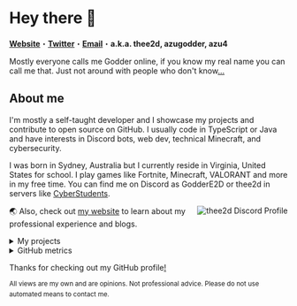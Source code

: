 # Hey there 👋

<strong><a href="https://godder.xyz/">Website</a></strong>・<strong><a href="https://twitter.com/TheE2D">Twitter</a></strong>・<strong><a href="mailto:goddere2d@bsr.gg">Email</a></strong>・<strong>a.k.a. thee2d, azugodder, azu4</strong>

Mostly everyone calls me Godder online, if you know my real name you can call me that. Just not around with people who don't know[…](https://en.wikipedia.org/wiki/Doxing)

## About me

I'm mostly a self-taught developer and I showcase my projects and contribute to open source on GitHub. I usually code in TypeScript or Java and have interests in Discord bots, web dev, technical Minecraft, and cybersecurity.

I was born in Sydney, Australia but I currently reside in Virginia, United States for school. I play games like Fortnite, Minecraft, VALORANT and more in my free time. You can find me on Discord as GodderE2D or thee2d in servers like [CyberStudents](https://discord.gg/cyberstudents-916144903686336513).

<a align="right" href="https://discord.com/users/972742287291449365">
  <img align="right" alt="thee2d Discord Profile" src="https://lanyard.cnrad.dev/api/972742287291449365?hideActivity=true"></img>
</a>

🌏 Also, check out [my website](https://godder.xyz/) to learn about my professional experience and blogs.

<details>
<summary>
My projects
</summary>

Here are some of the notable projects that I made or contributed to, but you can find more in my [GitHub repositories](https://github.com/GodderE2D?tab=repositories).

- [**Reindeer**](https://github.com/GodderE2D/Reindeer): a reports/moderation/security Discord bot used in over 500 servers and protecting 1M+ users
- [**Fortalice SMP**](https://discord.gg/R2FDvcPXTK): a Minecraft server with custom plugins and membership system
- [**CyberStudents CTF**](https://github.com/cyberstudentsacademy/cyberstudents-ctf): a Discord bot to manage CTF challenges in the CyberStudents server
- [**Godder.xyz**](https://github.com/GodderE2D/godder.xyz): my website built with Next.js and Tailwind CSS
- [**Tristan SMP**](https://github.com/TristanSMP/gateway): website for Tristan SMP with applications and a marketplace
- [**Disploy**](https://github.com/Disploy/disploy): guide and documentation for Disploy, a Discord API library
- [**Advent of Code write-ups**](https://github.com/GodderE2D/advent-of-code): code, thoughts, and walkthroughs on Advent of Code puzzles

</details>

<details>
<summary>
GitHub metrics
</summary>

![Metrics](https://github.com/GodderE2D/GodderE2D/blob/main/github-metrics.svg)
  
<sup>Metrics updates every 5 minutes.</sup>
</details>

Thanks for checking out my GitHub profile[!](https://en.wikipedia.org/wiki/Stalking)

<sup>All views are my own and are opinions. Not professional advice. Please do not use automated means to contact me.</sup>
